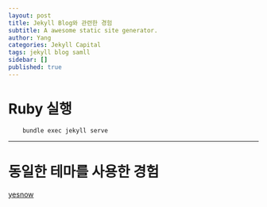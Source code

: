 ```yaml
---
layout: post
title: Jekyll Blog와 관련한 경험
subtitle: A awesome static site generator.
author: Yang
categories: Jekyll Capital
tags: jekyll blog samll
sidebar: []
published: true
---
```

# Ruby 실행

        bundle exec jekyll serve
        
- - -
# 동일한 테마를 사용한 경험
[yesnow](https://yesnow.gitlab.io/tech-blog/)

